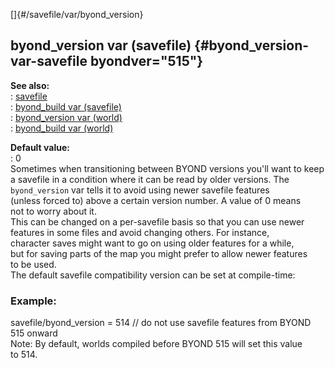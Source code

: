 []{#/savefile/var/byond_version}    
## byond_version var (savefile) {#byond_version-var-savefile byondver="515"}    
**See also:**    
:   [savefile](/ref/savefile)    
:   [byond_build var (savefile)](/ref/savefile/var/byond_build)    
:   [byond_version var (world)](/ref/world/var/byond_version)    
:   [byond_build var (world)](/ref/world/var/byond_build)    
<!-- -->    
**Default value:**    
:   0    
Sometimes when transitioning between BYOND versions you\'ll want to keep    
a savefile in a condition where it can be read by older versions. The    
`byond_version` var tells it to avoid using newer savefile features    
(unless forced to) above a certain version number. A value of 0 means    
not to worry about it.    
This can be changed on a per-savefile basis so that you can use newer    
features in some files and avoid changing others. For instance,    
character saves might want to go on using older features for a while,    
but for saving parts of the map you might prefer to allow newer features    
to be used.    
The default savefile compatibility version can be set at compile-time:    
### Example:    
savefile/byond_version = 514 // do not use savefile features from BYOND    
515 onward    
Note: By default, worlds compiled before BYOND 515 will set this value    
to 514.  